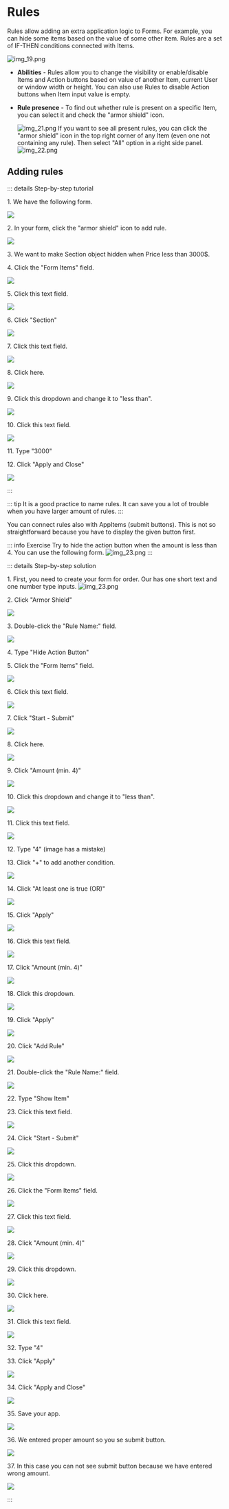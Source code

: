 # Rules

Rules allow adding an extra application logic to Forms.
For example, you can hide some items based on the value of some other item.
Rules are a set of IF-THEN conditions connected with Items.

![img_19.png](img_19.png)

- **Abilities** - 
  Rules allow you to change the visibility or enable/disable Items and Action buttons based on value of another Item, current User
  or window width or height.
  You can also use Rules to disable Action buttons when Item input value is empty.

- **Rule presence** -
  To find out whether rule is present on a specific Item, you can select it and check the "armor shield" icon.
  
  ![img_21.png](img_21.png)
  If you want to see all present rules, you can click the "armor shield" icon in the top right corner of any Item (even
  one not containing any rule).
  Then select "All" option in a right side panel.
![img_22.png](img_22.png)  



## Adding rules

::: details Step-by-step tutorial

1\. We have the following form.

![](/intermediate/856024c6-06c0-4788-b75f-8405bbf2470b.png)

2\. In your form, click the "armor shield" icon to add rule.

![](/intermediate/931bb490-86a4-4b10-b0cf-87f5b30b5422.png)

3\. We want to make Section object hidden when Price less than 3000$.

4\. Click the "Form Items" field.

![](/intermediate/5b297679-cffd-4362-8b23-69ec7d22845f.png)

5\. Click this text field.

![](/intermediate/5b2d04a4-8f9f-4506-84bb-ca24568b8229.png)

6\. Click "Section"

![](/intermediate/7cddd0e8-0636-4b2d-9c2c-6a787ea30c16.png)

7\. Click this text field.

![](/intermediate/64ffecec-005b-46dc-9a65-d8955bdd3ba5.png)

8\. Click here.

![](/intermediate/670bbbfd-8147-4d72-9653-3d2c61c621a1.png)

9\. Click this dropdown and change it to "less than".

![](/intermediate/9c9d7ceb-e998-418c-8a73-dca04628aace.png)

10\. Click this text field.

![](/intermediate/6fd55ff5-6a19-4b6d-9643-bcdf41513318.png)

11\. Type "3000"

12\. Click "Apply and Close"

![](/intermediate/482cc17d-3a52-4885-a41b-f9b2e5f4aea8.png)

:::

::: tip
It is a good practice to name rules. It can save you a lot of trouble when you have larger amount of rules.
:::


You can connect rules also with AppItems (submit buttons). This is not so straightforward because you have to
display the given button first.

::: info Exercise
Try to hide the action button when the amount is less than 4. You can use the following form.
![img_23.png](img_23.png)
:::

::: details Step-by-step solution

1\. First, you need to create your form for order. Our has one short text and one number type inputs.
![img_23.png](img_23.png)

2\. Click "Armor Shield"

![](/intermediate/7adc95a4-cd42-4416-b627-e1575112f402.png)


3\. Double-click the "Rule Name:" field.

![](/intermediate/588490af-4a42-4eba-b9f2-29b99bb2513f.png)


4\. Type "Hide Action Button"


5\. Click the "Form Items" field.

![](/intermediate/96093f02-0de3-40fd-85f7-594c558a02aa.png)


6\. Click this text field.

![](/intermediate/3a4ce53d-e798-40b7-a883-dbc8b80e8961.png)


7\. Click "Start - Submit"

![](/intermediate/6dbb1a10-8986-4ea8-be22-43d4aa56d8c9.png)


8\. Click here.

![](/intermediate/e193cdaa-b00b-4abb-8220-13ba9d63c4e8.png)


9\. Click "Amount (min. 4)"

![](/intermediate/a4f33e27-f831-44c1-ac4f-4e959559e528.png)


10\. Click this dropdown and change it to "less than".

![](/intermediate/a578b3cd-3f11-462e-b37e-114030c41b5a.png)


11\. Click this text field.

![](/intermediate/b4975a0b-c341-487e-a38b-5ac3181ab45b.png)


12\. Type "4" (image has a mistake)


13\. Click "+" to add another condition.

![](/intermediate/1af8fb8d-e7e6-48f9-b0f6-32ece8cea8b9.png)


14\. Click "At least one is true (OR)"

![](/intermediate/1c1c824d-34cd-4e28-b59d-42fab17c2544.png)


15\. Click "Apply"

![](/intermediate/eb71efdb-bad7-4565-bb74-3b37cf73832d.png)


16\. Click this text field.

![](/intermediate/457a02bf-5039-4d60-b8f7-0aadb5da8e01.png)


17\. Click "Amount (min. 4)"

![](/intermediate/63f74686-94a4-4177-8a76-bebb3f285abc.png)


18\. Click this dropdown.

![](/intermediate/13f2ab64-ce8d-4b59-b086-697bcb687ad7.png)


19\. Click "Apply"

![](/intermediate/e25b02ed-50b4-4ec5-8d3e-0f39d30d69ae.png)


20\. Click "Add Rule"

![](/intermediate/b6c202ed-d62e-4fc3-82e2-505091527fc2.png)


21\. Double-click the "Rule Name:" field.

![](/intermediate/0b990522-1bb2-410b-9723-a9f9259e6706.png)


22\. Type "Show Item"


23\. Click this text field.

![](/intermediate/b9e5c5a6-110a-4cd7-b5b3-7a3793f937e5.png)


24\. Click "Start - Submit"

![](/intermediate/f0d80116-6a2e-4c7c-a7a2-ad160f501d09.png)


25\. Click this dropdown.

![](/intermediate/0916b5f8-360b-4064-b561-365431e32e98.png)


26\. Click the "Form Items" field.

![](/intermediate/981aa3cd-8580-4550-a2a9-d4ecbcd6044d.png)


27\. Click this text field.

![](/intermediate/c16c9b94-fcc2-486b-a2b0-7e98bcc26dfd.png)


28\. Click "Amount (min. 4)"

![](/intermediate/5265a5c6-b0c3-4d43-8295-e1ce1cf5156b.png)


29\. Click this dropdown.

![](/intermediate/d7b70a1e-12c7-41a3-8346-55109ece4f34.png)


30\. Click here.

![](/intermediate/93a26338-6de3-4a60-a63b-ba46a0145072.png)


31\. Click this text field.

![](/intermediate/e3c56d07-e276-44e5-88b1-f437d8a7b577.png)


32\. Type "4"


33\. Click "Apply"

![](/intermediate/b75aa491-6d4f-413e-af72-933a66a3e416.png)


34\. Click "Apply and Close"

![](/intermediate/5c6d95c4-d927-4344-98aa-48554329af63.png)


35\. Save your app.

![](/intermediate/e47cf09b-a862-4663-b0af-39930705952c.png)


36\. We entered proper amount so you se submit button.

![](/intermediate/807b0e9d-0370-4420-8f75-d9cfa7484c4b.png)


37\. In this case you can not see submit button because we have entered wrong amount.

![](/intermediate/f9447720-c018-4b6a-8532-fd8b6a72dd3a.png)


:::

